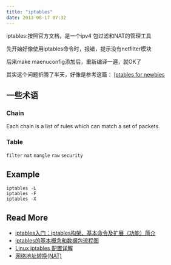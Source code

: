 ```yaml
---
title: "iptables"
date: 2013-08-17 07:32
---
```



iptables:按照官方文档，是一个ipv4 包过滤和NAT的管理工具

先开始好像使用iptables命令时，报错，提示没有netfilter模块

后来make maenuconfig添加后，重新编译一遍，就OK了

其实这个问题折腾了半天，好像是参考这篇：
[Iptables for newbies](http://en.gentoo-wiki.com/wiki/HOWTO_Iptables_for_newbies)

## 一些术语 ##

### Chain ###

Each chain is a list of rules which can match a set of packets.

### Table ###

` filter `
` nat `
` mangle `
` raw `
` security `


## Example ##

	iptables -L
	iptables -F
	iptables -X


## Read More ##

* [iptables入门：iptables构架、基本命令及扩展（功能）简介](http://lesca.me/archives/iptables-architecture-commands-extensions.html) 
* [iptables的基本概念和数据包流程图](http://www.ha97.com/4093.html)
* [Linux iptables 配置详解](http://www.21andy.com/blog/20120528/2043.html)
* [网络地址转换(NAT)](http://zh.wikipedia.org/wiki/%E7%BD%91%E7%BB%9C%E5%9C%B0%E5%9D%80%E8%BD%AC%E6%8D%A2)
